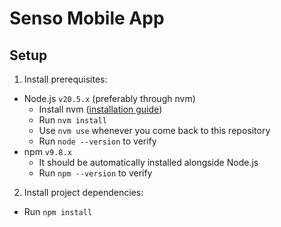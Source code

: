 # Senso Mobile App
## Setup
1. Install prerequisites:
  - Node.js `v20.5.x` (preferably through nvm)
    - Install nvm ([installation guide](https://github.com/nvm-sh/nvm#installing-and-updating))
    - Run `nvm install`
    - Use `nvm use` whenever you come back to this repository
    - Run `node --version` to verify
  - npm `v9.8.x`
    - It should be automatically installed alongside Node.js
    - Run `npm --version` to verify
2. Install project dependencies:
  - Run `npm install`

